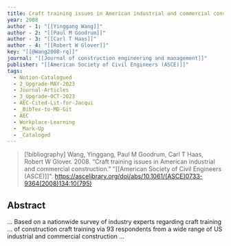 ```yaml
---
title: Craft training issues in American industrial and commercial construction
year: 2008
author - 1: "[[Yinggang Wang]]"
author - 2: "[[Paul M Goodrum]]"
author - 3: "[[Carl T Haas]]"
author - 4: "[[Robert W Glover]]"
key: "[[@Wang2008-rq]]"
journal: "[[Journal of construction engineering and management]]"
publisher: "[[American Society of Civil Engineers (ASCE)]]"
tags:
  - Notion-Catalogued
  - 2_Upgrade-MAY-2023
  - Journal-Articles
  - 3_Upgrade-OCT-2023
  - AEC-Cited-Lit-for-Jacqui
  - _BibTex-to-MD-Git
  - AEC
  - Workplace-Learning
  - _Mark-Up
  - _Cataloged
---
```


> [!bibliography]
> Wang, Yinggang, Paul M Goodrum, Carl T Haas, Robert W Glover. 2008. “Craft training issues in American industrial and commercial construction.” "[[American Society of Civil Engineers (ASCE)]]". https://ascelibrary.org/doi/abs/10.1061/(ASCE)0733-9364(2008)134:10(795)

## Abstract
… Based on a nationwide survey of industry experts regarding craft training … of construction craft training via 93 respondents from a wide range of US industrial and commercial construction …